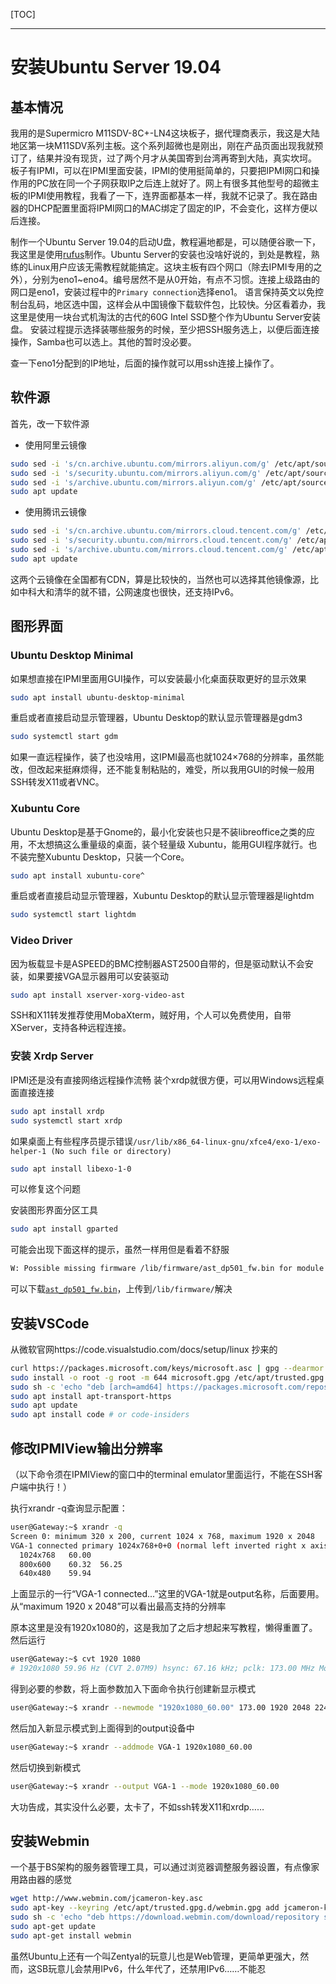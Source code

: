 [TOC]

------

# 安装Ubuntu Server 19.04

## 基本情况

我用的是Supermicro M11SDV-8C+-LN4这块板子，据代理商表示，我这是大陆地区第一块M11SDV系列主板。这个系列超微也是刚出，刚在产品页面出现我就预订了，结果并没有现货，过了两个月才从美国寄到台湾再寄到大陆，真实坎坷。
板子有IPMI，可以在IPMI里面安装，IPMI的使用挺简单的，只要把IPMI网口和操作用的PC放在同一个子网获取IP之后连上就好了。网上有很多其他型号的超微主板的IPMI使用教程，我看了一下，连界面都基本一样，我就不记录了。我在路由器的DHCP配置里面将IPMI网口的MAC绑定了固定的IP，不会变化，这样方便以后连接。

制作一个Ubuntu Server 19.04的启动U盘，教程遍地都是，可以随便谷歌一下，我这里是使用[rufus](https://rufus.ie/)制作。Ubuntu Server的安装也没啥好说的，到处是教程，熟练的Linux用户应该无需教程就能搞定。这块主板有四个网口（除去IPMI专用的之外），分别为eno1~eno4。编号居然不是从0开始，有点不习惯。连接上级路由的网口是eno1，安装过程中的`Primary connection`选择eno1。
语言保持英文以免控制台乱码，地区选中国，这样会从中国镜像下载软件包，比较快。分区看着办，我这里是使用一块台式机淘汰的古代的60G Intel SSD整个作为Ubuntu Server安装盘。
安装过程提示选择装哪些服务的时候，至少把SSH服务选上，以便后面连接操作，Samba也可以选上。其他的暂时没必要。

查一下eno1分配到的IP地址，后面的操作就可以用ssh连接上操作了。

## 软件源

首先，改一下软件源
- 使用阿里云镜像
```bash
sudo sed -i 's/cn.archive.ubuntu.com/mirrors.aliyun.com/g' /etc/apt/sources.list
sudo sed -i 's/security.ubuntu.com/mirrors.aliyun.com/g' /etc/apt/sources.list
sudo sed -i 's/archive.ubuntu.com/mirrors.aliyun.com/g' /etc/apt/sources.list
sudo apt update
```
- 使用腾讯云镜像
```bash
sudo sed -i 's/cn.archive.ubuntu.com/mirrors.cloud.tencent.com/g' /etc/apt/sources.list
sudo sed -i 's/security.ubuntu.com/mirrors.cloud.tencent.com/g' /etc/apt/sources.list
sudo sed -i 's/archive.ubuntu.com/mirrors.cloud.tencent.com/g' /etc/apt/sources.list
sudo apt update
```
这两个云镜像在全国都有CDN，算是比较快的，当然也可以选择其他镜像源，比如中科大和清华的就不错，公网速度也很快，还支持IPv6。

## 图形界面

### Ubuntu Desktop Minimal

如果想直接在IPMI里面用GUI操作，可以安装最小化桌面获取更好的显示效果

```bash
sudo apt install ubuntu-desktop-minimal
```
重启或者直接启动显示管理器，Ubuntu Desktop的默认显示管理器是gdm3
```bash
sudo systemctl start gdm
```
如果一直远程操作，装了也没啥用，这IPMI最高也就1024×768的分辨率，虽然能改，但改起来挺麻烦得，还不能复制粘贴的，难受，所以我用GUI的时候一般用SSH转发X11或者VNC。

### Xubuntu Core

Ubuntu Desktop是基于Gnome的，最小化安装也只是不装libreoffice之类的应用，不太想搞这么重量级的桌面，装个轻量级 Xubuntu，能用GUI程序就行。也不装完整Xubuntu Desktop，只装一个Core。

```bash
sudo apt install xubuntu-core^
```
重启或者直接启动显示管理器，Xubuntu Desktop的默认显示管理器是lightdm
```bash
sudo systemctl start lightdm
```
### Video Driver

因为板载显卡是ASPEED的BMC控制器AST2500自带的，但是驱动默认不会安装，如果要接VGA显示器用可以安装驱动

```bash
sudo apt install xserver-xorg-video-ast
```
SSH和X11转发推荐使用MobaXterm，贼好用，个人可以免费使用，自带XServer，支持各种远程连接。

### 安装 Xrdp Server
IPMI还是没有直接网络远程操作流畅
装个xrdp就很方便，可以用Windows远程桌面直接连接
```bash
sudo apt install xrdp
sudo systemctl start xrdp
```
如果桌面上有些程序员提示错误`/usr/lib/x86_64-linux-gnu/xfce4/exo-1/exo-helper-1 (No such file or directory)`
```bash
sudo apt install libexo-1-0
```
可以修复这个问题


安装图形界面分区工具

```bash
sudo apt install gparted
```

可能会出现下面这样的提示，虽然一样用但是看着不舒服

```bash
W: Possible missing firmware /lib/firmware/ast_dp501_fw.bin for module ast
```
可以下载[`ast_dp501_fw.bin`](./ast_dp501_fw.bin)，上传到`/lib/firmware/`解决

## 安装VSCode
从微软官网https://code.visualstudio.com/docs/setup/linux 抄来的
```bash
curl https://packages.microsoft.com/keys/microsoft.asc | gpg --dearmor > microsoft.gpg
sudo install -o root -g root -m 644 microsoft.gpg /etc/apt/trusted.gpg.d/
sudo sh -c 'echo "deb [arch=amd64] https://packages.microsoft.com/repos/vscode stable main" > /etc/apt/sources.list.d/vscode.list'
sudo apt install apt-transport-https
sudo apt update
sudo apt install code # or code-insiders
```

## 修改IPMIView输出分辨率
（以下命令须在IPMIView的窗口中的terminal emulator里面运行，不能在SSH客户端中执行！）

执行xrandr -q查询显示配置：
```bash
user@Gateway:~$ xrandr -q
Screen 0: minimum 320 x 200, current 1024 x 768, maximum 1920 x 2048
VGA-1 connected primary 1024x768+0+0 (normal left inverted right x axis y axis) 0mm x 0mm
  1024x768   60.00  
  800x600    60.32  56.25  
  640x480    59.94  
```
上面显示的一行“VGA-1 connected...”这里的VGA-1就是output名称，后面要用。从“maximum 1920 x 2048”可以看出最高支持的分辨率

原本这里是没有1920x1080的，这是我加了之后才想起来写教程，懒得重置了。
然后运行
```bash
user@Gateway:~$ cvt 1920 1080
# 1920x1080 59.96 Hz (CVT 2.07M9) hsync: 67.16 kHz; pclk: 173.00 MHz Modeline "1920x1080_60.00" 173.00 1920 2048 2248 2576 1080 1083 1088 1120 -hsync +vsync
```
得到必要的参数，将上面参数加入下面命令执行创建新显示模式
```bash
user@Gateway:~$ xrandr --newmode "1920x1080_60.00" 173.00 1920 2048 2248 2576 1080 1083 1088 1120 -hsync +vsync
```
然后加入新显示模式到上面得到的output设备中
```bash
user@Gateway:~$ xrandr --addmode VGA-1 1920x1080_60.00
```
然后切换到新模式
```bash
user@Gateway:~$ xrandr --output VGA-1 --mode 1920x1080_60.00
```
大功告成，其实没什么必要，太卡了，不如ssh转发X11和xrdp……

## 安装Webmin
一个基于BS架构的服务器管理工具，可以通过浏览器调整服务器设置，有点像家用路由器的感觉
```bash
wget http://www.webmin.com/jcameron-key.asc
sudo apt-key --keyring /etc/apt/trusted.gpg.d/webmin.gpg add jcameron-key.asc
sudo sh -c 'echo "deb https://download.webmin.com/download/repository sarge contrib" > /etc/apt/sources.list.d/webmin.list'
sudo apt-get update
sudo apt-get install webmin
```
虽然Ubuntu上还有一个叫Zentyal的玩意儿也是Web管理，更简单更强大，然而，这SB玩意儿会禁用IPv6，什么年代了，还禁用IPv6……不能忍

